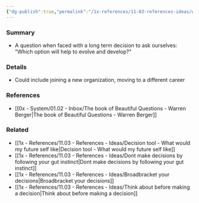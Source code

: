 ```yaml
---
{"dg-publish":true,"permalink":"/1x-references/11-03-references-ideas/which-option-will-help-me-to-develop/","title":"Which option will help me to develop","dgShowBacklinks":false}
---
```



### Summary
- A question when faced with a long term decision to ask ourselves: "Which option will help to evolve and develop?"

### Details
- Could include joining a new organization, moving to a different career

### References
- [[0x - System/01.02 - Inbox/The book of Beautiful Questions - Warren Berger\|The book of Beautiful Questions - Warren Berger]]

### Related
- [[1x - References/11.03 - References - Ideas/Decision tool - What would my future self like\|Decision tool - What would my future self like]]
- [[1x - References/11.03 - References - Ideas/Dont make decisions by following your gut instinct\|Dont make decisions by following your gut instinct]]
- [[1x - References/11.03 - References - Ideas/Broadbracket your decisions\|Broadbracket your decisions]]
- [[1x - References/11.03 - References - Ideas/Think about before making a decision\|Think about before making a decision]]